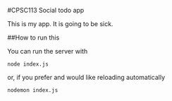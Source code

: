 #CPSC113 Social todo app

This is my app. It is going to be sick. 

##How to run this

You can run the server with

    node index.js
    
or, if you prefer and would like reloading automatically

    nodemon index.js